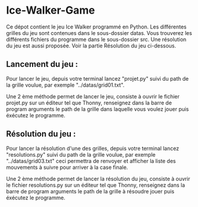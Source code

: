 # Ice-Walker-Game

Ce dépot contient le jeu Ice Walker programmé en Python. 
Les différentes grilles du jeu sont contenues dans le sous-dossier datas. Vous trouverez les différents fichiers du programme dans le sous-dossier src.
Une résolution du jeu est aussi proposée. Voir la partie Résolution du jeu ci-dessous.

## Lancement du jeu : 

Pour lancer le jeu, depuis votre terminal lancez "projet.py" suivi du path de la grille voulue, par exemple "../datas/grid01.txt".

Une 2 ème méthode permet de lancer le jeu, consiste à ouvrir le fichier projet.py sur un éditeur tel que Thonny, renseignez dans la barre de program arguments le path de la grille dans laquelle vous voulez jouer puis éxécutez le programme.

## Résolution du jeu : 

Pour lancer la résolution d'une des grilles, depuis votre terminal lancez "resolutions.py" suivi du path de la grille voulue, par exemple "../datas/grid03.txt" ceci permettra de renvoyer et afficher la liste des mouvements à suivre pour arriver à la case finale.

Une 2 ème méthode permet de lancer la résolution du jeu, consiste à ouvrir le fichier resolutions.py sur un éditeur tel que Thonny, renseignez dans la barre de program arguments le path de la grille à résoudre jouer puis éxécutez le programme.



